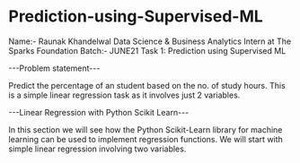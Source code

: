 # Prediction-using-Supervised-ML

Name:- Raunak Khandelwal
Data Science & Business Analytics Intern at The Sparks Foundation
Batch:- JUNE21
Task 1: Prediction using Supervised ML

---Problem statement---

Predict the percentage of an student based on the no. of study hours.
This is a simple linear regression task as it involves just 2 variables.

---Linear Regression with Python Scikit Learn---

In this section we will see how the Python Scikit-Learn library for machine learning can be used to implement regression functions. We will start with simple linear regression involving two variables.
